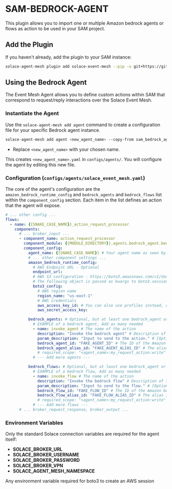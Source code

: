 # SAM-BEDROCK-AGENT

This plugin allows you to import one or multiple Amazon bedrock agents or flows as action to be used in your SAM project.



## Add the Plugin

If you haven't already, add the plugin to your SAM instance:
```sh
solace-agent-mesh plugin add solace-event-mesh --pip -u git+https://github.com/SolaceLabs/solace-agent-mesh-core-plugins#subdirectory=sam-bedrock-agent
```

## Using the Bedrock Agent

The Event Mesh Agent allows you to define custom actions within SAM that correspond to request/reply interactions over the Solace Event Mesh.

### Instantiate the Agent

Use the `solace-agent-mesh add agent` command to create a configuration file for your specific Bedrock agent instance.

```sh
solace-agent-mesh add agent <new_agent_name> --copy-from sam_bedrock_agent:bedrock_agent
```

- Replace `<new_agent_name>` with your chosen name.

This creates `<new_agent_name>.yaml` in `configs/agents/`. You will configure the agent by editing this new file.

### Configuration (`configs/agents/solace_event_mesh.yaml`)

The core of the agent's configuration are the `amazon_bedrock_runtime_config` and `bedrock_agents` and `bedrock_flows` list within the `component_config` section. Each item in the list defines an action that the agent will expose.

```yaml
# ... other config ...
flows:
  - name: {{SNAKE_CASE_NAME}}_action_request_processor
    components:
      # ... broker_input ...
      - component_name: action_request_processor
        component_module: {{MODULE_DIRECTORY}}.agents.bedrock_agent.bedrock_agent_agent_component
        component_config:
          agent_name: {{SNAKE_CASE_NAME}} # Your agent name as seen by SAM
          # ... other component settings ...
          amazon_bedrock_runtime_config:
            # AWS Endpoint URL - Optional
            endpoint_url:
            # AWS S3 configuration - https://boto3.amazonaws.com/v1/documentation/api/latest/reference/core/session.html
            # The following object is passed as kwargs to boto3.session.Session
            boto3_config:
              # AWS region name
              region_name: "us-east-1"
              # AWS credentials
              aws_access_key_id: # You can also use profiles instead, check boto3 documentation
              aws_secret_access_key:

          bedrock_agents: # Optional, but at least one bedrock_agent or bedrock_flow must be provided
            # EXAMPLE of a bedrock agent, Add as many needed
            - name: invoke_agent # The name of the action
              description: "Invoke the bedrock agent" # Description of the Amazon bedrock agent
              param_description: "Input to send to the action." # [Optional] Description of the parameter to be pass to the action, 
              bedrock_agent_id: "FAKE_AGENT_ID" # The ID of the Amazon bedrock agent
              bedrock_agent_alias_id: "FAKE_AGENT_ALIAS_ID" # The alias ID of the Amazon bedrock agent
              # required_scope: "<agent_name>:my_request_action:write" # Optional scope override
            # --- Add more agents ---

          bedrock_flows: # Optional, but at least one bedrock_agent or bedrock_flow must be provided
            # EXAMPLE of a bedrock flow, Add as many needed
            - name: invoke_flow # The name of the action
              description: "Invoke the bedrock flow" # Description of the Amazon bedrock flow
              param_description: "Input to send to the flow." # [Optional] Description of the parameter to be pass to the action, 
              bedrock_flow_id: "FAKE_FLOW_ID" # The ID of the Amazon bedrock flow
              bedrock_flow_alias_id: "FAKE_FLOW_ALIAS_ID" # The alias ID of the Amazon bedrock flow
              # required_scope: "<agent_name>:my_request_action:write" # Optional scope override
            # --- Add more flows ---
      # ... broker_request_response, broker_output ...
```

### Environment Variables

Only the standard Solace connection variables are required for the agent itself:
- **SOLACE_BROKER_URL**
- **SOLACE_BROKER_USERNAME**
- **SOLACE_BROKER_PASSWORD**
- **SOLACE_BROKER_VPN**
- **SOLACE_AGENT_MESH_NAMESPACE**

Any environment variable required for boto3 to create an AWS session
